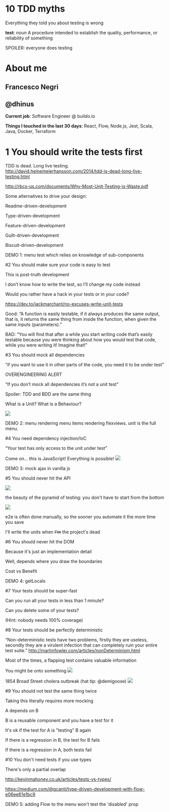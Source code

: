 # 10 TDD myths


Everything they told you about testing is wrong


**test**: *noun* A procedure intended to establish the quality, performance, or reliability of something


SPOILER: everyone does testing


# About me

## Francesco Negri

## @dhinus

**Current job**: Software Engineer @ buildo.io

**Things I touched in the last 30 days**: React, Flow, Node.js, Jest, Scala,
Java, Docker, Terraform


# 1 You should write the tests first

TDD is dead. Long live testing.
http://david.heinemeierhansson.com/2014/tdd-is-dead-long-live-testing.html

http://rbcs-us.com/documents/Why-Most-Unit-Testing-is-Waste.pdf

<!-- .slide: data-background="https://cdn-images-1.medium.com/max/853/1*xdqC-G07xIIwIZXYRnKkLQ.jpeg" -->

Some alternatives to drive your design:

Readme-driven-development

Type-driven-development

Feature-driven-development

Guilt-driven-development

Biscuit-driven-development

DEMO 1: menu test which relies on knowledge of sub-components


#2 You should make sure your code is easy to test

This is post-truth development

<!-- .slide: data-background="http://i2.cdn.cnn.com/cnnnext/dam/assets/150628100138-donald-trump-mexico-immigration-wall-intv-tapper-sotu-00013814-full-169.jpg"-->

I don’t know how to write the test, so I’ll change my code instead

Would you rather have a hack in your tests or in your code?

https://dev.to/jackmarchant/no-excuses-write-unit-tests

Good: “A function is easily testable, if it always produces the same output, that is, it returns the same thing from inside the function, when given the same inputs (parameters).”

BAD: “You will find that after a while you start writing code that’s easily testable because you were thinking about how you would test that code, while you were writing it! Imagine that!”

<!-- .slide: data-background="http://cdn-jarvis-fun.9cache.com/media/photo/pagqD2DvG_1200w_v1.jpg"-->


#3 You should mock all dependencies

“if you want to use it in other parts of the code, you need it to be under test”

OVERENGINEERING ALERT

“If you don’t mock all dependencies it’s not a unit test”

Spoiler: TDD and BDD are the same thing

What is a Unit? What is a Behaviour?

![](https://upload.wikimedia.org/wikipedia/commons/2/22/Multimeter-4254e.jpg)

DEMO 2: menu rendering menu items rendering flexviews. unit is the full menu.


#4 You need dependency injection/IoC

“Your test has only access to the unit under test”

Come on… this is JavaScript! Everything is possible!
![](http://image.slidesharecdn.com/angularjswithsprings2gx2014-140911001928-phpapp02/95/creating-modular-testdriven-spas-with-spring-and-angularjs-9-638.jpg?cb=1410394948)

DEMO 3: mock ajax in vanilla js


#5 You should never hit the API

![](http://image.slidesharecdn.com/bdd-160807200025/95/bdd-2-638.jpg?cb=1470600054)

the beauty of the pyramid of testing: you don't have to start from the bottom

![](http://martinfowler.com/bliki/images/testPyramid/test-pyramid.png)

e2e is often done manually, so the sooner you automate it the more time you save

I'll write the units when ~~I'm~~ the project's dead


#6 You should never hit the DOM

Because it's just an implementation detail

Well, depends where you draw the boundaries

Cost vs Benefit

DEMO 4: getLocals


#7 Your tests should be super-fast

Can you run all your tests in less than 1 minute?

Can you delete some of your tests?

(Hint: nobody needs 100% coverage)


#8 Your tests should be perfectly deterministic

“Non-deterministic tests have two problems, firstly they are useless, secondly they are a virulent infection that can completely ruin your entire test suite.”
http://martinfowler.com/articles/nonDeterminism.html

Most of the times, a flapping test contains valuable information

You might be onto something
![](https://u2.photofunia.com/2/results/K/z/KztaPFULrVL9T3B2xglmWg_r.jpg)

1854 Broad Street cholera outbreak (hat tip: @demigoose)
![](https://upload.wikimedia.org/wikipedia/commons/2/27/Snow-cholera-map-1.jpg)


#9 You should not test the same thing twice

Taking this literally requires more mocking

A depends on B

B is a reusable component and you have a test for it

It's ok if the test for A is "testing" B again

If there is a regression in B, the test for B fails

If there is a regression in A, both tests fail


#10 You don't need tests if you use types

There's only a partial overlap

http://kevinmahoney.co.uk/articles/tests-vs-types/

https://medium.com/@gcanti/type-driven-development-with-flow-e06ee61e1bc9

DEMO 5: adding Flow to the menu won't test the 'disabled' prop


<!-- .slide: data-background="http://img09.deviantart.net/0248/i/2013/295/d/8/that_s_all_folks__by_surrimugge-d6rfav1.png"-->
